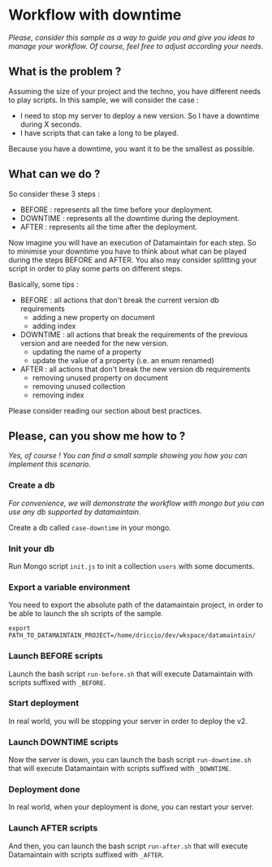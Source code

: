 # Workflow with downtime

_Please, consider this sample as a way to guide you and give you ideas to manage your workflow. 
Of course, feel free to adjust according your needs._

## What is the problem ?

Assuming the size of your project and the techno, you have different needs to play scripts.
In this sample, we will consider the case :
- I need to stop my server to deploy a new version. So I have a downtime during X seconds.
- I have scripts that can take a long to be played.

Because you have a downtime, you want it to be the smallest as possible.

## What can we do ?

So consider these 3 steps :
- BEFORE : represents all the time before your deployment.
- DOWNTIME : represents all the downtime during the deployment.
- AFTER : represents all the time after the deployment.

Now imagine you will have an execution of Datamaintain for each step. So to minimise your downtime you have to 
think about what can be played during the steps BEFORE and AFTER. You also may consider splitting your script in order 
to play some parts on different steps.

Basically, some tips :
- BEFORE : all actions that don't break the current version db requirements
  - adding a new property on document
  - adding index
- DOWNTIME : all actions that break the requirements of the previous version and are needed for the new version.
  - updating the name of a property
  - update the value of a property (i.e. an enum renamed)
- AFTER : all actions that don't break the new version db requirements
  - removing unused property on document
  - removing unused collection
  - removing index

Please consider reading our section about best practices.

## Please, can you show me how to ?

_Yes, of course ! You can find a small sample showing you how you can implement this scenario._

### Create a db

_For convenience, we will demonstrate the workflow with mongo but you can use any db supported by datamaintain._

Create a db called `case-downtime` in your mongo.

### Init your db

Run Mongo script `init.js` to init a collection `users` with some documents.

### Export a variable environment

You need to export the absolute path of the datamaintain project, in order to be able to launch the sh scripts of the sample.
```
export PATH_TO_DATAMAINTAIN_PROJECT=/home/driccio/dev/wkspace/datamaintain/
```

### Launch BEFORE scripts

Launch the bash script `run-before.sh` that will execute Datamaintain with scripts suffixed with `_BEFORE`.

### Start deployment

In real world, you will be stopping your server in order to deploy the v2.

### Launch DOWNTIME scripts

Now the server is down, you can launch the bash script `run-downtime.sh` that will execute Datamaintain with scripts suffixed with `_DOWNTIME`.

### Deployment done

In real world, when your deployment is done, you can restart your server.

### Launch AFTER scripts

And then, you can launch the bash script `run-after.sh` that will execute Datamaintain with scripts suffixed with `_AFTER`.

